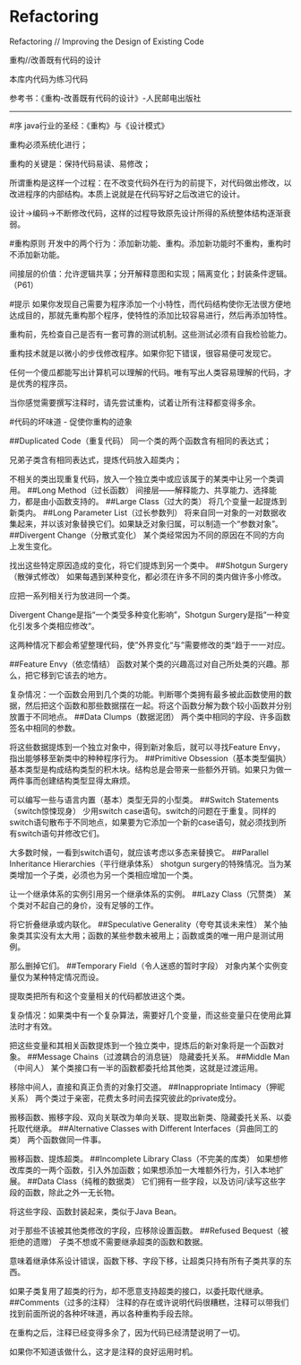 # Refactoring
Refactoring // Improving the Design of Existing Code   

重构//改善既有代码的设计

本库内代码为练习代码

参考书：《重构-改善既有代码的设计》-人民邮电出版社

------------------------------------------------------------

#序
java行业的圣经：《重构》与《设计模式》

重构必须系统化进行；

重构的关键是：保持代码易读、易修改；

所谓重构是这样一个过程：在不改变代码外在行为的前提下，对代码做出修改，以改进程序的内部结构。本质上说就是在代码写好之后改进它的设计。

设计->编码->不断修改代码，这样的过程导致原先设计所得的系统整体结构逐渐衰弱。

#重构原则
开发中的两个行为：添加新功能、重构。添加新功能时不重构，重构时不添加新功能。

间接层的价值：允许逻辑共享；分开解释意图和实现；隔离变化；封装条件逻辑。（P61）

#提示
如果你发现自己需要为程序添加一个小特性，而代码结构使你无法很方便地达成目的，那就先重构那个程序，使特性的添加比较容易进行，然后再添加特性。

重构前，先检查自己是否有一套可靠的测试机制。这些测试必须有自我检验能力。

重构技术就是以微小的步伐修改程序。如果你犯下错误，很容易便可发现它。

任何一个傻瓜都能写出计算机可以理解的代码。唯有写出人类容易理解的代码，才是优秀的程序员。

当你感觉需要撰写注释时，请先尝试重构，试着让所有注释都变得多余。

#代码的坏味道 - 促使你重构的迹象

##Duplicated Code（重复代码）
同一个类的两个函数含有相同的表达式；

兄弟子类含有相同表达式，提炼代码放入超类内；

不相关的类出现重复代码，放入一个独立类中或应该属于的某类中让另一个类调用。
##Long Method（过长函数）
间接层——解释能力、共享能力、选择能力，都是由小函数支持的。
##Large Class（过大的类）
将几个变量一起提炼到新类内。
##Long Parameter List（过长参数列）
将来自同一对象的一对数据收集起来，并以该对象替换它们。如果缺乏对象归属，可以制造一个“参数对象”。
##Divergent Change（分散式变化）
某个类经常因为不同的原因在不同的方向上发生变化。

找出这些特定原因造成的变化，将它们提炼到另一个类中。
##Shotgun Surgery（散弹式修改）
如果每遇到某种变化，都必须在许多不同的类内做许多小修改。

应把一系列相关行为放进同一个类。

Divergent Change是指“一个类受多种变化影响”，Shotgun Surgery是指“一种变化引发多个类相应修改“。

这两种情况下都会希望整理代码，使”外界变化“与”需要修改的类“趋于一一对应。

##Feature Envy（依恋情结）
函数对某个类的兴趣高过对自己所处类的兴趣。那么，把它移到它该去的地方。

复杂情况：一个函数会用到几个类的功能。判断哪个类拥有最多被此函数使用的数据，然后把这个函数和那些数据摆在一起。将这个函数分解为数个较小函数并分别放置于不同地点。
##Data Clumps（数据泥团）
两个类中相同的字段、许多函数签名中相同的参数。

将这些数据提炼到一个独立对象中，得到新对象后，就可以寻找Feature Envy，指出能够移至新类中的种种程序行为。
##Primitive Obsession（基本类型偏执）
基本类型是构成结构类型的积木块。结构总是会带来一些额外开销。如果只为做一两件事而创建结构类型显得太麻烦。

可以编写一些与语言内置（基本）类型无异的小型类。
##Switch Statements（switch惊悚现身）
少用switch case语句。switch的问题在于重复。同样的switch语句散布于不同地点，如果要为它添加一个新的case语句，就必须找到所有switch语句并修改它们。

大多数时候，一看到switch语句，就应该考虑以多态来替换它。
##Parallel Inheritance Hierarchies（平行继承体系）
shotgun surgery的特殊情况。当为某类增加一个子类，必须也为另一个类相应增加一个类。

让一个继承体系的实例引用另一个继承体系的实例。
##Lazy Class（冗赘类）
某个类对不起自己的身价，没有足够的工作。

将它折叠继承或内联化。
##Speculative Generality（夸夸其谈未来性）
某个抽象类其实没有太大用；函数的某些参数未被用上；函数或类的唯一用户是测试用例。

那么删掉它们。
##Temporary Field（令人迷惑的暂时字段）
对象内某个实例变量仅为某种特定情况而设。

提取类把所有和这个变量相关的代码都放进这个类。

复杂情况：如果类中有一个复杂算法，需要好几个变量，而这些变量只在使用此算法时才有效。

把这些变量和其相关函数提炼到一个独立类中，提炼后的新对象将是一个函数对象。
##Message Chains（过渡耦合的消息链）
隐藏委托关系。
##Middle Man（中间人）
某个类接口有一半的函数都委托给其他类，这就是过渡运用。

移除中间人，直接和真正负责的对象打交道。
##Inappropriate Intimacy（狎昵关系）
两个类过于亲密，花费太多时间去探究彼此的private成分。

搬移函数、搬移字段、双向关联改为单向关联、提取出新类、隐藏委托关系、以委托取代继承。
##Alternative Classes with Different Interfaces（异曲同工的类）
两个函数做同一件事。

搬移函数、提炼超类。
##Incomplete Library Class（不完美的库类）
如果想修改库类的一两个函数，引入外加函数；如果想添加一大堆额外行为，引入本地扩展。
##Data Class（纯稚的数据类）
它们拥有一些字段，以及访问/读写这些字段的函数，除此之外一无长物。

将这些字段、函数封装起来，类似于Java Bean。

对于那些不该被其他类修改的字段，应移除设置函数。
##Refused Bequest（被拒绝的遗赠）
子类不想或不需要继承超类的函数和数据。

意味着继承体系设计错误，函数下移、字段下移，让超类只持有所有子类共享的东西。

如果子类复用了超类的行为，却不愿意支持超类的接口，以委托取代继承。
##Comments（过多的注释）
注释的存在或许说明代码很糟糕，注释可以带我们找到前面所说的各种坏味道，再以各种重构手段去除。

在重构之后，注释已经变得多余了，因为代码已经清楚说明了一切。

如果你不知道该做什么，这才是注释的良好运用时机。


